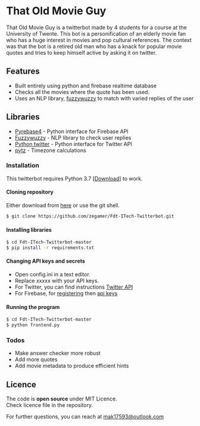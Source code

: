 # That Old Movie Guy


That Old Movie Guy is a twitterbot made by 4 students for a course at the University of Twente. This bot is a personification of an elderly movie fan who has a huge interest in movies and pop cultural references. The context was that the bot is a retired old man who has a knack for popular movie quotes and tries to keep himself active by asking it on twitter.

## Features
- Built entirely using python and firebase realtime database
- Checks all the movies where the quote has been used. 
- Uses an NLP library, [fuzzywuzzy] to match with varied replies of the user 

## Libraries
- [Pyrebase4] - Python interface for Firebase API
- [Fuzzywuzzy] - NLP library to check user replies
- [Python twitter] - Python interface for Twitter API
- [pytz] - Timezone calculations

### Installation

This twitterbot requires Python 3.7 [[Download]] to work.

#### Cloning repository
Either download from [here] or use the git shell.  
```sh
$ git clone https://github.com/zegamer/Fdt-ITech-Twitterbot.git
```

#### Installing libraries
```sh
$ cd Fdt-ITech-Twitterbot-master
$ pip install -r requirements.txt
```

#### Changing API keys and secrets
- Open config.ini in a text editor.
- Replace xxxxx with your API keys.
- For Twitter, you can find instructions [Twitter API]
- For Firebase, for [registering] then [api keys]

#### Running the program
```sh
$ cd Fdt-ITech-Twitterbot-master
$ python frontend.py
```


### Todos

 - Make answer checker more robust
 - Add more quotes
 - Add movie metadata to produce efficient hints


## Licence

The code is **open source** under MIT Licence.  
Check licence file in the repository.

For further questions, you can reach at mak17593@outlook.com

[frontend.py]: #
[Download]: <https://www.python.org/downloads/>
[pyrebase4]: <https://github.com/nhorvath/Pyrebase4>
[fuzzywuzzy]: <https://pypi.org/project/fuzzywuzzy/>
[pytz]: <https://pypi.org/project/pytz/>
[twitter dev]: <https://developer.twitter.com>
[QuoDB]: <http://www.quodb.com>
[Python twitter]: <https://python-twitter.readthedocs.io/en/latest/>
[here]: <https://github.com/zegamer/Fdt-ITech-Twitterbot.git>
[Twitter API]: <https://learn.g2.com/how-to-make-a-twitter-bot>
[registering]: <https://firebase.google.com/docs/web/setup?authuser=1>
[api keys]: <https://firebase.google.com/docs/database/rest/start?authuser=1>
